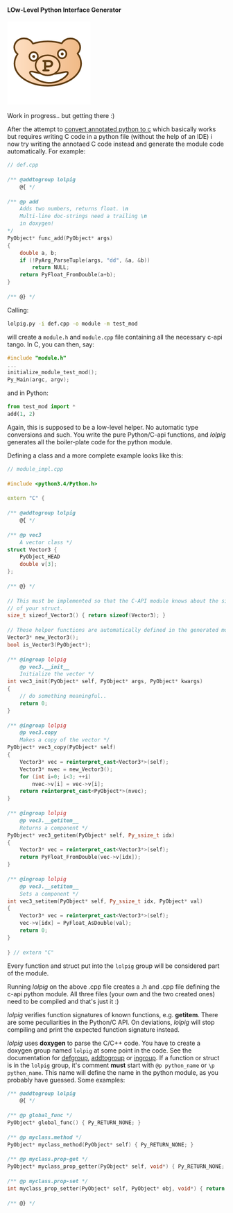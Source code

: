 #### LOw-Level Python Interface Generator

![lolpig_logo](lolpig_logo.png)

Work in progress.. but getting there :)

After the attempt to [convert annotated python to c](https://github.com/defgsus/cppy) 
which basically works but requires writing C code in a python file 
(without the help of an IDE) i now try writing the annotaed C code instead
and generate the module code automatically. For example:

```C++
// def.cpp

/** @addtogroup lolpig
    @{ */

/** @p add
    Adds two numbers, returns float. \n
    Multi-line doc-strings need a trailing \n
    in doxygen!
*/
PyObject* func_add(PyObject* args)
{
    double a, b;
    if (!PyArg_ParseTuple(args, "dd", &a, &b))
        return NULL;
    return PyFloat_FromDouble(a+b);
}

/** @} */
```

Calling:

```bash
lolpig.py -i def.cpp -o module -m test_mod 
```

will create a `module.h` and `module.cpp` file containing all the necessary 
c-api tango. In C, you can then, say:

```c++
#include "module.h"
...
initialize_module_test_mod();
Py_Main(argc, argv);
```

and in Python:

```python
from test_mod import *
add(1, 2)
```

Again, this is supposed to be a low-level helper. 
No automatic type conversions and such. You write the pure Python/C-api functions, 
and *lolpig* generates all the boiler-plate code for the python module. 

Defining a class and a more complete example looks like this:

```C++
// module_impl.cpp

#include <python3.4/Python.h>

extern "C" {

/** @addtogroup lolpig 
    @{ */

/** @p vec3
    A vector class */
struct Vector3 {
    PyObject_HEAD
    double v[3];
};

/** @} */

// This must be implemented so that the C-API module knows about the size
// of your struct. 
size_t sizeof_Vector3() { return sizeof(Vector3); }

// These helper functions are automatically defined in the generated module
Vector3* new_Vector3();
bool is_Vector3(PyObject*);

/** @ingroup lolpig
    @p vec3.__init__
    Initialize the vector */
int vec3_init(PyObject* self, PyObject* args, PyObject* kwargs)
{
    // do something meaningful..
	return 0;
}

/** @ingroup lolpig
    @p vec3.copy
    Makes a copy of the vector */
PyObject* vec3_copy(PyObject* self)
{
    Vector3* vec = reinterpret_cast<Vector3*>(self);
    Vector3* nvec = new_Vector3();
    for (int i=0; i<3; ++i)
        nvec->v[i] = vec->v[i];
    return reinterpret_cast<PyObject*>(nvec);
}

/** @ingroup lolpig
    @p vec3.__getitem__
    Returns a component */
PyObject* vec3_getitem(PyObject* self, Py_ssize_t idx)
{
    Vector3* vec = reinterpret_cast<Vector3*>(self);
    return PyFloat_FromDouble(vec->v[idx]);
}

/** @ingroup lolpig
    @p vec3.__setitem__
    Sets a component */
int vec3_setitem(PyObject* self, Py_ssize_t idx, PyObject* val)
{
    Vector3* vec = reinterpret_cast<Vector3*>(self);
    vec->v[idx] = PyFloat_AsDouble(val);
    return 0;
}

} // extern "C"
```

Every function and struct put into the `lolpig` group will be 
considered part of the module. 

Running *lolpig* on the above .cpp file creates a .h and .cpp file defining
the c-api python module. All three files (your own and the two created ones)
need to be compiled and that's just it :)

*lolpig* verifies function signatures of known functions, e.g. **__getitem__**. 
There are some peculiarities in the Python/C API. On deviations, *lolpig* will 
stop compiling and print the expected function signature instead.

*lolpig* uses **doxygen** to parse the C/C++ code. You have to create
a doxygen group named `lolpig` at some point in the code. See the documentation for
[defgroup](http://www.stack.nl/~dimitri/doxygen/manual/commands.html#cmddefgroup),
[addtogroup](http://www.stack.nl/~dimitri/doxygen/manual/commands.html#cmdaddtogroup)
or 
[ingroup](http://www.stack.nl/~dimitri/doxygen/manual/commands.html#cmdingroup).
If a function or struct is in the `lolpig` group, it's comment **must** start with
`@p python_name` or `\p python_name`. This name will define the name in the python
module, as you probably have guessed. Some examples:

```c++
/** @addtogroup lolpig
    @{ */

/** @p global_func */
PyObject* global_func() { Py_RETURN_NONE; }

/** @p myclass.method */
PyObject* myclass_method(PyObject* self) { Py_RETURN_NONE; }

/** @p myclass.prop-get */
PyObject* myclass_prop_getter(PyObject* self, void*) { Py_RETURN_NONE; }

/** @p myclass.prop-set */
int myclass_prop_setter(PyObject* self, PyObject* obj, void*) { return 0; }

/** @} */    
```
